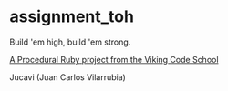 assignment_toh
==============

Build 'em high, build 'em strong.

[A Procedural Ruby project from the Viking Code School](http://www.vikingcodeschool.com)

Jucavi (Juan Carlos Vilarrubia)
